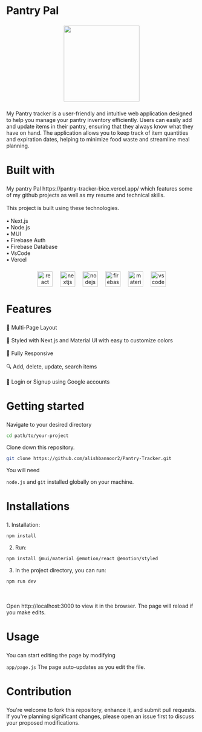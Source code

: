 <h1 align="left">Pantry Pal</h1>

###

<div align="center">
  <img height="200" src="https://th.bing.com/th/id/R.134e981ed86e27dd576d9c08c8353f62?rik=GF05Wc21MNBTgg&pid=ImgRaw&r=0"  />
</div>

###

<p align="left">My Pantry tracker is a user-friendly and intuitive web application designed to help you manage your pantry inventory efficiently. Users can easily add and update items in their pantry, ensuring that they always know what they have on hand. The application allows you to keep track of item quantities and expiration dates, helping to minimize food waste and streamline meal planning.</p>

###

<h1 align="left">Built with</h1>

###

<p align="left">My pantry Pal https://pantry-tracker-bice.vercel.app/ which features some of my github projects as well as my resume and technical skills.<br><br>This project is built using these technologies.<br><br>▪ Next.js<br>▪ Node.js<br>▪ MUI<br>▪ Firebase Auth<br>▪ Firebase Database<br>▪ VsCode<br>▪ Vercel</p>

###

<div align="center">
  <img src="https://cdn.jsdelivr.net/gh/devicons/devicon/icons/react/react-original.svg" height="40" alt="react logo"  />
  <img width="12" />
  <img src="https://cdn.jsdelivr.net/gh/devicons/devicon/icons/nextjs/nextjs-original.svg" height="40" alt="nextjs logo"  />
  <img width="12" />
  <img src="https://cdn.jsdelivr.net/gh/devicons/devicon/icons/nodejs/nodejs-original.svg" height="40" alt="nodejs logo"  />
  <img width="12" />
  <img src="https://cdn.jsdelivr.net/gh/devicons/devicon/icons/firebase/firebase-plain.svg" height="40" alt="firebase logo"  />
  <img width="12" />
  <img src="https://cdn.jsdelivr.net/gh/devicons/devicon/icons/materialui/materialui-original.svg" height="40" alt="materialui logo"  />
  <img width="12" />
  <img src="https://cdn.jsdelivr.net/gh/devicons/devicon/icons/vscode/vscode-original.svg" height="40" alt="vscode logo"  />
</div>

###

<h1 align="left">Features</h1>

###

<p align="left">📖 Multi-Page Layout<br><br>🎨 Styled with Next.js and Material UI with easy to customize colors<br><br>📱 Fully Responsive<br><br>🔍 Add, delete, update, search items<br><br>🔐 Login or Signup using Google accounts</p>

###

<h1 align="left">Getting started</h1>

###

<p align="left">Navigate to your desired directory
  
   ```bash
cd path/to/your-project
  ```
  Clone down this repository.
  
  ```bash
git clone https://github.com/alishbannoor2/Pantry-Tracker.git
  ```
  You will need
  
  `node.js` and `git` installed globally on your machine.</p>

###

<h1 align="left">Installations</h1>

###

<p align="left">1. Installation: 
  
```bash
npm install
```
  2. Run: 
  
  ```bash
npm install @mui/material @emotion/react @emotion/styled
```
3. In the project directory, you can run: 

```bash
npm run dev
```
<br><br>Open http://localhost:3000 to view it in the browser. The page will reload if you make edits.</p>

###

<h1 align="left">Usage</h1>

###

<p align="left">You can start editing the page by modifying 
  
`app/page.js`
 The page auto-updates as you edit the file.</p>

###

<h1 align="left">Contribution</h1>

###

<p align="left">You're welcome to fork this repository, enhance it, and submit pull requests. If you're planning significant changes, please open an issue first to discuss your proposed modifications.</p>

###
